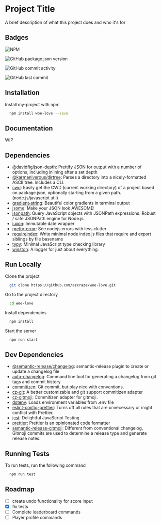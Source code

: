 # Project Title

A brief description of what this project does and who it's for

## Badges

![NPM](https://img.shields.io/npm/l/woe-love?style=for-the-badge)

![GitHub package.json version](https://img.shields.io/github/package-json/v/azcraze/woe-love?style=for-the-badge)

![GitHub commit activity](https://img.shields.io/github/commit-activity/w/azcraze/woe-love?style=for-the-badge)

![GitHub last commit](https://img.shields.io/github/last-commit/azcraze/woe-love?style=for-the-badge)

## Installation

Install my-project with npm

```bash
  npm install woe-love --save
```

## Documentation

WIP

## Dependencies

- [@davidfig/json-depth](https://ghub.io/@davidfig/json-depth): Prettify JSON for output with a number of options, including inlining after a set depth
- [@karmaniverous/dirtree](https://ghub.io/@karmaniverous/dirtree): Parses a directory into a nicely-formatted ASCII tree. Includes a CLI.
- [cwd](https://ghub.io/cwd): Easily get the CWD (current working directory) of a project based on package.json, optionally starting from a given path. (node.js/javascript util)
- [gradient-string](https://ghub.io/gradient-string): Beautiful color gradients in terminal output
- [jsome](https://ghub.io/jsome): Make your JSON look AWESOME!
- [jsonpath](https://ghub.io/jsonpath): Query JavaScript objects with JSONPath expressions. Robust / safe JSONPath engine for Node.js.
- [luxon](https://ghub.io/luxon): Immutable date wrapper
- [pretty-error](https://ghub.io/pretty-error): See nodejs errors with less clutter
- [requireindex](https://ghub.io/requireindex): Write minimal node index.js files that require and export siblings by file basename
- [typy](https://ghub.io/typy): Minimal JavaScript type checking library
- [winston](https://ghub.io/winston): A logger for just about everything.

## Run Locally

Clone the project

```bash
  git clone https://github.com/azcraze/woe-love.git
```

Go to the project directory

```bash
  cd woe-love
```

Install dependencies

```bash
  npm install
```

Start the server

```bash
  npm run start
```

## Dev Dependencies

- [@semantic-release/changelog](https://ghub.io/@semantic-release/changelog): semantic-release plugin to create or update a changelog file
- [auto-changelog](https://ghub.io/auto-changelog): Command line tool for generating a changelog from git tags and commit history
- [commitizen](https://ghub.io/commitizen): Git commit, but play nice with conventions.
- [cz-git](https://ghub.io/cz-git): A better customizable and git support commitizen adapter
- [cz-gitmoji](https://ghub.io/cz-gitmoji): Commitizen adapter for gitmoji.
- [dotenv](https://ghub.io/dotenv): Loads environment variables from .env file
- [eslint-config-prettier](https://ghub.io/eslint-config-prettier): Turns off all rules that are unnecessary or might conflict with Prettier.
- [jest](https://ghub.io/jest): Delightful JavaScript Testing.
- [prettier](https://ghub.io/prettier): Prettier is an opinionated code formatter
- [semantic-release-gitmoji](https://ghub.io/semantic-release-gitmoji): Different from conventional changelog, Gitmoji commits are used to determine a release type and generate release notes.

## Running Tests

To run tests, run the following command

```bash
  npm run test
```

## Roadmap

- [ ] create undo functionality for score input
- [x] fix tests
- [ ] Complete leaderboard commands
- [ ] Player profile commands
